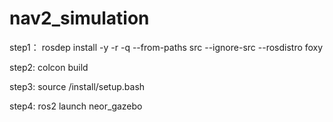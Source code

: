 # nav2_simulation

step1：
rosdep install -y -r -q --from-paths src --ignore-src --rosdistro foxy

step2:
colcon build

step3:
source /install/setup.bash

step4:
ros2 launch neor_gazebo

